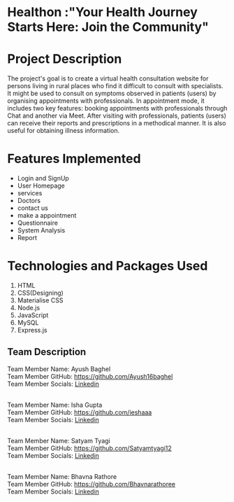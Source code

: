 # Healthon :"Your Health Journey Starts Here: Join the Community"
# Project Description
The project's goal is to create a virtual health consultation website for persons living in rural places who find it difficult to consult with specialists. It might be used to consult on symptoms observed in patients (users) by organising appointments with professionals. In appointment mode, it includes two key features: booking appointments with professionals through Chat and another via Meet. After visiting with professionals, patients (users) can receive their reports and prescriptions in a methodical manner. It is also useful for obtaining illness information.

# Features Implemented

* Login and SignUp 
* User Homepage
* services 
* Doctors
* contact us 
* make a appointment 
* Questionnaire
* System Analysis 
* Report

# Technologies and Packages Used

1. HTML
2. CSS(Designing)
3. Materialise CSS
4. Node.js
5. JavaScript
6. MySQL
7. Express.js

## Team Description

Team Member Name: Ayush Baghel <br/>
Team Member GitHub: https://github.com/Ayush16baghel<br/>
Team Member Socials: [Linkedin](https://www.linkedin.com/in/ayush-baghel-751793206/)<br/><br/>

Team Member Name: Isha Gupta<br/>
Team Member GitHub: https://github.com/ieshaaa <br/>
Team Member Socials: [Linkedin](https://www.linkedin.com/in/isha-gupta-84a730217//)<br/><br/>

Team Member Name: Satyam Tyagi<br/>
Team Member GitHub: https://github.com/Satyamtyagi12<br/>
Team Member Socials: [Linkedin](https://www.linkedin.com/in/satyam-tyagi-b22b59201/)<br/><br/>

Team Member Name: Bhavna Rathore<br/>
Team Member GitHub: https://github.com/Bhavnarathoree<br/>
Team Member Socials: [Linkedin](www.linkedin.com/in/bhavna-16-rathore/)<br/><br/>


